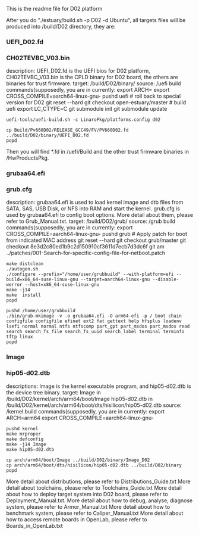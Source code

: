 This is the readme file for D02 platform

After you do "./estuary/build.sh -p D02 -d Ubuntu", all targets files will be produced into <project root>/build/D02 directory, they are:

### UEFI_D02.fd 
### CH02TEVBC_V03.bin 
description: UEFI_D02.fd is the UEFI bios for D02 platform, CH02TEVBC_V03.bin is the CPLD binary for D02 board, the others are binaries for trust firmware.
target: <project root>/build/D02/binary/
source: <project root>/uefi
build commands(supposedly, you are in <project root> currently:
    export ARCH=
    export CROSS_COMPILE=aarch64-linux-gnu-
    pushd uefi
    # roll back to special version for D02
    git reset --hard
    git checkout open-estuary/master
    # build uefi
    export LC_CTYPE=C
    git submodule init
    git submodule update

    uefi-tools/uefi-build.sh -c LinaroPkg/platforms.config d02

    cp Build/Pv660D02/RELEASE_GCC49/FV/PV660D02.fd ../build/D02/binary/UEFI_D02.fd
    popd

Then you will find *.fd in <project root>/uefi/Build and the other trust firmware binaries in <project root>/HwProductsPkg.



### grubaa64.efi 
### grub.cfg 
description: 
    grubaa64.efi is used to load kernel image and dtb files from SATA, SAS, USB Disk, or NFS into RAM and start the kernel.
    grub.cfg is used by grubaa64.efi to config boot options.
    More detail about them, please refer to Grub_Manual.txt.
target: <project root>/build/D02/grub/
source: <project root>/grub
build commands(supposedly, you are in <project root> currently:
    export CROSS_COMPILE=aarch64-linux-gnu-
    pushd grub
    # Apply patch for boot from indicated MAC address
    git reset --hard
    git checkout grub/master
    git checkout 8e3d2c80ed1b9c2d150910cf3611d7ecb7d3dc6f
    git am ../patches/001-Search-for-specific-config-file-for-netboot.patch

    make distclean
    ./autogen.sh
    ./configure --prefix="/home/user/grubbuild" --with-platform=efi --build=x86_64-suse-linux-gnu --target=aarch64-linux-gnu --disable-werror --host=x86_64-suse-linux-gnu
    make -j14
    make  install
    popd

    pushd /home/user/grubbuild
    ./bin/grub-mkimage -v -o grubaa64.efi -O arm64-efi -p / boot chain configfile configfile efinet ext2 fat gettext help hfsplus loadenv lsefi normal normal ntfs ntfscomp part_gpt part_msdos part_msdos read search search_fs_file search_fs_uuid search_label terminal terminfo tftp linux
    popd


### Image ###
### hip05-d02.dtb ###
descriptions: Image is the kernel executable program, and hip05-d02.dtb is the device tree binary.
target: Image in <project root>/build/D02/kernel/arch/arm64/boot/Image
        hip05-d02.dtb in <project root>/build/D02/kernel/arch/arm64/boot/dts/hisilicon/hip05-d02.dtb
source: <project root>/kernel
build commands(supposedly, you are in <project root> currently:
    export ARCH=arm64
    export CROSS_COMPILE=aarch64-linux-gnu-

    pushd kernel
    make mrproper
    make defconfig
    make -j14 Image
    make hip05-d02.dtb

    cp arch/arm64/boot/Image ../build/D02/binary/Image_D02
    cp arch/arm64/boot/dts/hisilicon/hip05-d02.dtb ../build/D02/binary
    popd

More detail about distributions, please refer to Distributions_Guide.txt
More detail about toolchains, please refer to Toolchains_Guide.txt
More detail about how to deploy target system into D02 board, please refer to Deployment_Manual.txt.
More detail about how to debug, analyse, diagnose system, please refer to Armor_Manual.txt
More detail about how to benchmark system, please refer to Caliper_Manual.txt
More detail about how to access remote boards in OpenLab, please refer to Boards_in_OpenLab.txt
